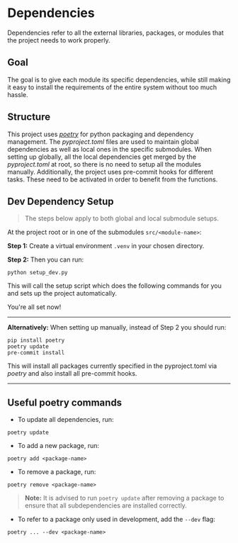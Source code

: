 # Dependencies
Dependencies refer to all the external libraries, packages, or modules that the project needs to work properly.

## Goal
The goal is to give each module its specific dependencies, while still making it easy to install the requirements of the entire system without too much hassle.

## Structure
This project uses [_poetry_](https://python-poetry.org/) for python packaging and dependency management. The _pyproject.toml_ files are used to maintain global dependencies as well as local ones in the specific submodules. When setting up globally, all the local dependencies get merged by the _pyproject.toml_ at root, so there is no need to setup all the modules manually.
Additionally, the project uses pre-commit hooks for different tasks. These need to be activated in order to benefit from the functions.

## Dev Dependency Setup
> The steps below apply to both global and local submodule setups.

At the project root or in one of the submodules ```src/<module-name>```:

__Step 1:__ Create a virtual environment  ```.venv``` in your chosen directory.

__Step 2:__ Then you can run:
```
python setup_dev.py
```
This will call the setup script which does the following commands for you and sets up the project automatically.

You're all set now!

---

__Alternatively:__ When setting up manually, instead of Step 2 you should run:
```
pip install poetry
poetry update
pre-commit install
```
This will install all packages currently specified in the pyproject.toml via _poetry_
and also install all pre-commit hooks.

---

## Useful poetry commands
- To update all dependencies, run:
```
poetry update
```
- To add a new package, run:
```
poetry add <package-name>
```
- To remove a package, run:
```
poetry remove <package-name>
```
> **Note:** It is advised to run `poetry update` after removing a package to ensure that all subdependencies are installed correctly.

- To refer to a package only used in development, add the ```--dev``` flag:
```
poetry ... --dev <package-name>
```